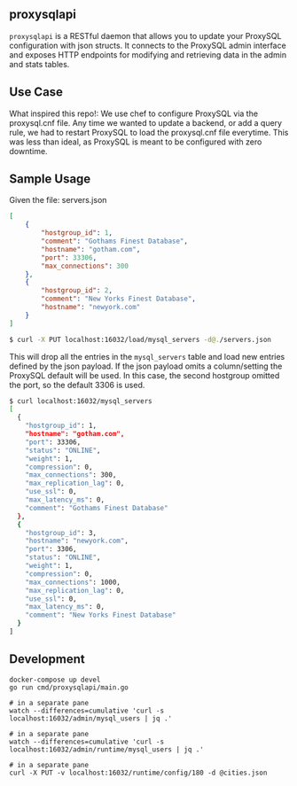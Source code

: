 proxysqlapi
----

`proxysqlapi` is a RESTful daemon that allows you to update your
ProxySQL configuration with json structs. It connects to the ProxySQL
admin interface and exposes HTTP endpoints for modifying and
retrieving data in the admin and stats tables.

Use Case
----

What inspired this repo!: We use chef to configure ProxySQL via the
proxysql.cnf file. Any time we wanted to update a backend, or add a
query rule, we had to restart ProxySQL to load the proxysql.cnf file
everytime. This was less than ideal, as ProxySQL is meant to be
configured with zero downtime.

Sample Usage
----

Given the file: servers.json

```json
[
    {
        "hostgroup_id": 1,
        "comment": "Gothams Finest Database",
        "hostname": "gotham.com",
        "port": 33306,
        "max_connections": 300
    },
    {
        "hostgroup_id": 2,
        "comment": "New Yorks Finest Database",
        "hostname": "newyork.com"
    }
]
```

```bash
$ curl -X PUT localhost:16032/load/mysql_servers -d@./servers.json
```

This will drop all the entries in the `mysql_servers` table and load
new entries defined by the json payload. If the json payload omits a
column/setting the ProxySQL default will be used. In this case, the
second hostgroup omitted the port, so the default 3306 is used.

```bash
$ curl localhost:16032/mysql_servers
[
  {
    "hostgroup_id": 1,
    "hostname": "gotham.com",
    "port": 33306,
    "status": "ONLINE",
    "weight": 1,
    "compression": 0,
    "max_connections": 300,
    "max_replication_lag": 0,
    "use_ssl": 0,
    "max_latency_ms": 0,
    "comment": "Gothams Finest Database"
  },
  {
    "hostgroup_id": 3,
    "hostname": "newyork.com",
    "port": 3306,
    "status": "ONLINE",
    "weight": 1,
    "compression": 0,
    "max_connections": 1000,
    "max_replication_lag": 0,
    "use_ssl": 0,
    "max_latency_ms": 0,
    "comment": "New Yorks Finest Database"
  }
]
```

## Development

```
docker-compose up devel
go run cmd/proxysqlapi/main.go

# in a separate pane
watch --differences=cumulative 'curl -s localhost:16032/admin/mysql_users | jq .'

# in a separate pane
watch --differences=cumulative 'curl -s localhost:16032/admin/runtime/mysql_users | jq .'

# in a separate pane
curl -X PUT -v localhost:16032/runtime/config/180 -d @cities.json

```
